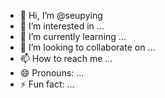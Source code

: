 - 👋 Hi, I’m @seupying
- 👀 I’m interested in ...
- 🌱 I’m currently learning ...
- 💞️ I’m looking to collaborate on ...
- 📫 How to reach me ...
- 😄 Pronouns: ...
- ⚡ Fun fact: ...

<!---
seupying/seupying is a ✨ special ✨ repository because its `README.md` (this file) appears on your GitHub profile.
You can click the Preview link to take a look at your changes.
--->
